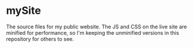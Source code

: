mySite
======

The source files for my public website. The JS and CSS on the live site are minified for performance, so I'm keeping the unminified versions in this repository for others to see.
